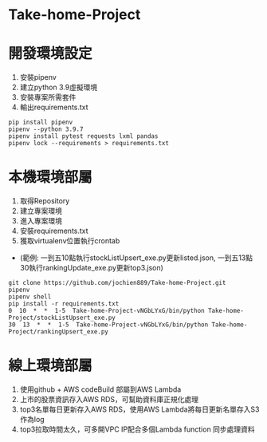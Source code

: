 # Take-home-Project

# 開發環境設定
1. 安裝pipenv
2. 建立python 3.9虛擬環境
3. 安裝專案所需套件
4. 輸出requirements.txt

``` shell
pip install pipenv 
pipenv --python 3.9.7
pipenv install pytest requests lxml pandas
pipenv lock --requirements > requirements.txt
```

# 本機環境部屬
1. 取得Repository
2. 建立專案環境
3. 進入專案環境
4. 安裝requirements.txt
5. 獲取virtualenv位置執行crontab
* (範例: 一到五10點執行stockListUpsert_exe.py更新listed.json, 一到五13點30執行rankingUpdate_exe.py更新top3.json)

``` shell
git clone https://github.com/jochien889/Take-home-Project.git
pipenv 
pipenv shell
pip install -r requirements.txt
0  10  *  *  1-5  Take-home-Project-vNGbLYxG/bin/python Take-home-Project/stockListUpsert_exe.py
30  13  *  *  1-5  Take-home-Project-vNGbLYxG/bin/python Take-home-Project/rankingUpsert_exe.py
```

# 線上環境部屬
1. 使用github + AWS codeBuild 部屬到AWS Lambda
2. 上市的股票資訊存入AWS RDS，可幫助資料庫正規化處理
3. top3名單每日更新存入AWS RDS，使用AWS Lambda將每日更新名單存入S3作為log
4. top3拉取時間太久，可多開VPC IP配合多個Lambda function 同步處理資料
